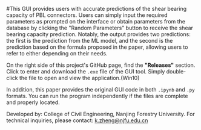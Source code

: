#This GUI provides users with accurate predictions of the shear bearing capacity of PBL connectors. Users can simply input the required parameters as prompted on the interface or obtain parameters from the database by clicking the "Random Parameters" button to receive the shear bearing capacity prediction. Notably, the output provides two predictions: the first is the prediction from the ML model, and the second is the prediction based on the formula proposed in the paper, allowing users to refer to either depending on their needs.

On the right side of this project's GitHub page, find the **"Releases"** section. Click to enter and download the `.exe` file of the GUI tool. Simply double-click the file to open and view the application.(Win10)

In addition, this paper provides the original GUI code in both `.ipynb` and `.py` formats. You can run the program independently if the files are complete and properly located.

Developed by:
College of Civil Engineering, Nanjing Forestry University.
For technical inquiries, please contact: k.zheng@njfu.edu.cn
